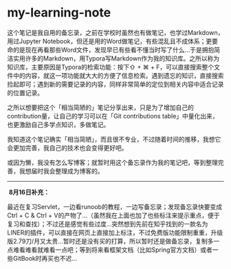 # my-learning-note



​        这个笔记是我自用的备忘录，之前在学校时虽然也有做笔记，也学过Markdown，用过Jupyter Notebook，但还是用的Word做笔记，有些混乱且不成体系；更要命的是现在再看那些Word文件，发现早已有些看不懂当时写了什么...于是拥抱简洁实用许多的Markdown，用Typora写Markdown作为我的知识库。之所以称为知识库，主要原因是Typora的检索功能：按下⇧ + ⌘ + F，可以直接搜索整个文件中的内容，就这一项功能就大大的方便了信息检索。遇到遗忘的知识，直接搜索捡起即可；遇到新的需要记录的内容，同样非常简单的定位到相关内容中适合记录的位置记录。

​        之所以想要把这个「相当简陋的」笔记分享出来，只是为了增加自己的contribution量，让自己的学习可以在「Git contributions table」中量化出来，也更激励自己多学点知识，多做笔记。

​        我知道这个笔记确实「相当简陋」，而且很不专业，不过随着时间的推移，我想它会更加完善，我自己的技术也会变得更好吧。

​        或因为懒，我没有怎么写博客；就暂时用这个备忘录作为我的笔记吧，等到整理完善，我想届时我会整理成为博客的。

***

​        **8月16日补充：**

​        最近在复习Servlet，一边看runoob的教程，一边写备忘录；发现备忘录快要变成Ctrl + C & Ctrl + V的产物了...（虽然我在上面也加了也些标注来提示重点，便于复习和查找）；不过还是感觉有些过度...突然想到先前在知乎找到的一款名为LINER的插件，可以直接在网页上直接加上标注，不过免费版功能限制重重，升级版2.79刀/月又太贵...暂时还是没有买的打算，所以暂时还是做备忘录，复制多一点难看难看就难看一点吧；等到将来看框架文档（比如Spring官方文档）或者一些GitBook时再买也不迟...


